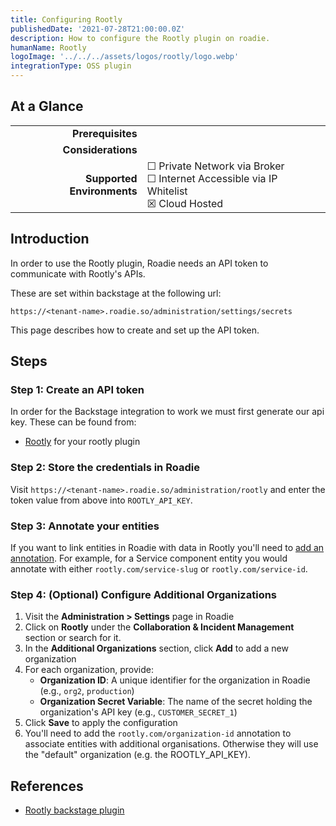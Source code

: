 ```yaml
---
title: Configuring Rootly
publishedDate: '2021-07-28T21:00:00.0Z'
description: How to configure the Rootly plugin on roadie.
humanName: Rootly
logoImage: '../../../assets/logos/rootly/logo.webp'
integrationType: OSS plugin
---
```


## At a Glance
| | |
|---: | --- |
| **Prerequisites** |  |
| **Considerations** |  |
| **Supported Environments** | ☐ Private Network via Broker <br /> ☐ Internet Accessible via IP Whitelist <br /> ☒ Cloud Hosted |

## Introduction

In order to use the Rootly plugin, Roadie needs an API token to communicate with Rootly's APIs.

These are set within backstage at the following url:

```text
https://<tenant-name>.roadie.so/administration/settings/secrets
```

This page describes how to create and set up the API token.

## Steps

### Step 1: Create an API token

In order for the Backstage integration to work we must first generate our api key. These can be found from:

- [Rootly](https://rootly.com/api#/) for your rootly plugin

### Step 2: Store the credentials in Roadie

Visit `https://<tenant-name>.roadie.so/administration/rootly` and enter the token value from above into `ROOTLY_API_KEY`.

### Step 3: Annotate your entities

If you want to link entities in Roadie with data in Rootly you'll need to [add an annotation](https://github.com/rootlyhq/backstage-plugin/tree/master?tab=readme-ov-file#annotations). For example, for a Service component entity you would annotate with either `rootly.com/service-slug` or `rootly.com/service-id`. 

### Step 4: (Optional) Configure Additional Organizations

1. Visit the **Administration > Settings** page in Roadie
2. Click on **Rootly** under the **Collaboration & Incident Management** section or search for it.
3. In the **Additional Organizations** section, click **Add** to add a new organization
4. For each organization, provide:
   - **Organization ID**: A unique identifier for the organization in Roadie (e.g., `org2`, `production`)
   - **Organization Secret Variable**: The name of the secret holding the organization's API key (e.g., `CUSTOMER_SECRET_1`)
5. Click **Save** to apply the configuration
6. You'll need to add the `rootly.com/organization-id` annotation to associate entities with additional organisations. Otherwise they will use the "default" organization (e.g. the ROOTLY_API_KEY).

## References

- [Rootly backstage plugin](https://github.com/rootlyhq/backstage-plugin)
